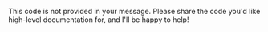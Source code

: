This code is not provided in your message. Please share the code you'd like high-level documentation for, and I'll be happy to help!